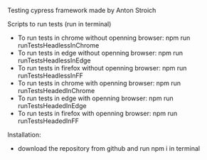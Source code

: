 Testing cypress framework made by Anton Stroich


Scripts to run tests (run in terminal)
- To run tests in chrome without openning browser: npm run runTestsHeadlessInChrome
- To run tests in edge without openning browser: npm run runTestsHeadlessInEdge
- To run tests in firefox without openning browser: npm run runTestsHeadlessInFF
- To run tests in chrome with openning browser: npm run runTestsHeadedInChrome
- To run tests in edge with openning browser: npm run runTestsHeadedInEdge
- To run tests in firefox with openning browser: npm run runTestsHeadedInFF

Installation: 
- download the repository from github and run npm i in terminal  